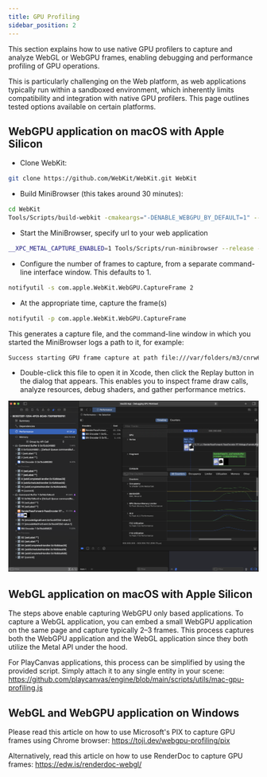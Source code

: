 ```yaml
---
title: GPU Profiling
sidebar_position: 2
---
```


This section explains how to use native GPU profilers to capture and analyze WebGL or WebGPU frames, enabling debugging and performance profiling of GPU operations.

This is particularly challenging on the Web platform, as web applications typically run within a sandboxed environment, which inherently limits compatibility and integration with native GPU profilers. This page outlines tested options available on certain platforms.

## WebGPU application on macOS with Apple Silicon

* Clone WebKit:

```bash
git clone https://github.com/WebKit/WebKit.git WebKit
```

* Build MiniBrowser (this takes around 30 minutes):

```bash
cd WebKit
Tools/Scripts/build-webkit -cmakeargs="-DENABLE_WEBGPU_BY_DEFAULT=1" --release
```

* Start the MiniBrowser, specify url to your web application

```bash
__XPC_METAL_CAPTURE_ENABLED=1 Tools/Scripts/run-minibrowser --release --url https://playcanvas.github.io/
```

* Configure the number of frames to capture, from a separate command-line interface window. This defaults to 1.

```bash
notifyutil -s com.apple.WebKit.WebGPU.CaptureFrame 2
```

* At the appropriate time, capture the frame(s)

```bash
notifyutil -p com.apple.WebKit.WebGPU.CaptureFrame
```

This generates a capture file, and the command-line window in which you started the MiniBrowser logs a path to it, for example:

```bash
Success starting GPU frame capture at path file:///var/folders/m3/cnrw6k214hxd0hq1rf7cy3w40000gn/T/com.apple.WebKit.GPU+org.webkit.MiniBrowser/8C9372EF-1254-4FC5-8CA9-730FB
```

* Double-click this file to open it in Xcode, then click the Replay button in the dialog that appears. This enables you to inspect frame draw calls, analyze resources, debug shaders, and gather performance metrics.

![Xcode](/img/user-manual/optimization/gpu-profiling/xcode-webgpu.png)

## WebGL application on macOS with Apple Silicon

The steps above enable capturing WebGPU only based applications. To capture a WebGL application, you can embed a small WebGPU application on the same page and capture typically 2–3 frames. This process captures both the WebGPU application and the WebGL application since they both utilize the Metal API under the hood.

For PlayCanvas applications, this process can be simplified by using the provided script. Simply attach it to any single entity in your scene:
https://github.com/playcanvas/engine/blob/main/scripts/utils/mac-gpu-profiling.js

## WebGL and WebGPU application on Windows

Please read this article on how to use Microsoft's PIX to capture GPU frames using Chrome browser: https://toji.dev/webgpu-profiling/pix

Alternatively, read this article on how to use RenderDoc to capture GPU frames: https://edw.is/renderdoc-webgl/
